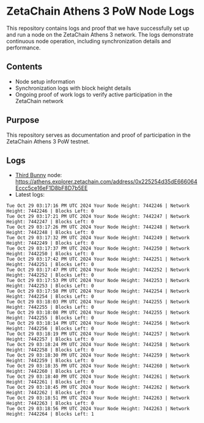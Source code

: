 # ZetaChain Athens 3 PoW Node Logs
This repository contains logs and proof that we have successfully set up and run a node on the ZetaChain Athens 3 network. The logs demonstrate continuous node operation, including synchronization details and performance.

## Contents
- Node setup information
- Synchronization logs with block height details
- Ongoing proof of work logs to verify active participation in the ZetaChain network

## Purpose
This repository serves as documentation and proof of participation in the ZetaChain Athens 3 PoW testnet.

## Logs

- [Third Bunny](https://thirdbunny.xyz/) node: https://athens.explorer.zetachain.com/address/0x225254d35dE666064Eccc5ce16eF1D8bF8D7b5EE
- Latest logs:
```
Tue Oct 29 03:17:16 PM UTC 2024 Your Node Height: 7442246 | Network Height: 7442246 | Blocks Left: 0
Tue Oct 29 03:17:21 PM UTC 2024 Your Node Height: 7442247 | Network Height: 7442247 | Blocks Left: 0
Tue Oct 29 03:17:26 PM UTC 2024 Your Node Height: 7442248 | Network Height: 7442248 | Blocks Left: 0
Tue Oct 29 03:17:32 PM UTC 2024 Your Node Height: 7442249 | Network Height: 7442249 | Blocks Left: 0
Tue Oct 29 03:17:37 PM UTC 2024 Your Node Height: 7442250 | Network Height: 7442250 | Blocks Left: 0
Tue Oct 29 03:17:42 PM UTC 2024 Your Node Height: 7442251 | Network Height: 7442251 | Blocks Left: 0
Tue Oct 29 03:17:47 PM UTC 2024 Your Node Height: 7442252 | Network Height: 7442252 | Blocks Left: 0
Tue Oct 29 03:17:53 PM UTC 2024 Your Node Height: 7442253 | Network Height: 7442253 | Blocks Left: 0
Tue Oct 29 03:17:58 PM UTC 2024 Your Node Height: 7442254 | Network Height: 7442254 | Blocks Left: 0
Tue Oct 29 03:18:03 PM UTC 2024 Your Node Height: 7442255 | Network Height: 7442255 | Blocks Left: 0
Tue Oct 29 03:18:08 PM UTC 2024 Your Node Height: 7442255 | Network Height: 7442255 | Blocks Left: 0
Tue Oct 29 03:18:14 PM UTC 2024 Your Node Height: 7442256 | Network Height: 7442256 | Blocks Left: 0
Tue Oct 29 03:18:19 PM UTC 2024 Your Node Height: 7442257 | Network Height: 7442257 | Blocks Left: 0
Tue Oct 29 03:18:24 PM UTC 2024 Your Node Height: 7442258 | Network Height: 7442258 | Blocks Left: 0
Tue Oct 29 03:18:30 PM UTC 2024 Your Node Height: 7442259 | Network Height: 7442259 | Blocks Left: 0
Tue Oct 29 03:18:35 PM UTC 2024 Your Node Height: 7442260 | Network Height: 7442260 | Blocks Left: 0
Tue Oct 29 03:18:40 PM UTC 2024 Your Node Height: 7442261 | Network Height: 7442261 | Blocks Left: 0
Tue Oct 29 03:18:45 PM UTC 2024 Your Node Height: 7442262 | Network Height: 7442262 | Blocks Left: 0
Tue Oct 29 03:18:51 PM UTC 2024 Your Node Height: 7442263 | Network Height: 7442263 | Blocks Left: 0
Tue Oct 29 03:18:56 PM UTC 2024 Your Node Height: 7442263 | Network Height: 7442264 | Blocks Left: 1
```
